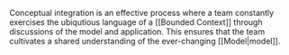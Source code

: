 Conceptual integration is an effective process where a team constantly exercises the ubiqutious language of a [[Bounded Context]] through discussions of the model and application. This ensures that the team cultivates a shared understanding of the ever-changing [[Model|model]].